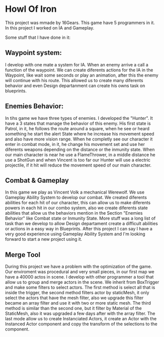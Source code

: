 # Howl Of Iron

This project was mmade by 16Gears. This game have 5 programmers in it. In this project I worked on IA and Gameplay. 

Some stuff that I have done in it: 

## Waypoint system:

I develop with one mate a system for IA. When an enemy arrive a call a function of the waypoint. We can create diferents actions for the IA in the Waypoint, like wait some seconds or play an animation, after this the enemy will continue with his route. This allowed us to create many diferents behavior and even Design departanment can create his owns task on blueprints.
</br>

## Enemies Behavior:

In tihs game we have three types of enemies. I developed the "Hunter". It have a 3 states that manage the behavior of this enemy. His first state is Patrol, in it, he follows the route around a square, when he see or heard something he start the alert State where he increase his movement speed and also have more vision range. When he completly see our character it enter in combat mode, in it, he change his movement set and use her diferents weapons depending on the distance or the inmunity state.
When our main character is near he use a FlameThrower, in a middle distance he use a ShotGun and when Vincent is too far our Hunter will use a electric projectile, if it hit will reduce the movement speed of our main character.


## Combat & Gameplay 

In this game we play as Vincent Volk a mechanical Werewolf. We use Gameplay Ability System to develop our combat. We created diferents abilities for each hit of our character, this can allow us to make diferents powers in each hit in our combo system, also we create diferents state abilities that allow us the behaviors mention in the Section "Enemies Behavior" like Combat state or Inmunity State. More stuff was a long list of task than we develop to allow Design departament create a difficult abilities or actions in a easy way in Blueprints.
After this project I can say I have a very good experience using Gameplay Ability System and I'm looking forward to start a new project using it.


## Merge Tool

During this project we have a problem with the optimization of the game. Our enviroment was procedural and very small pieces, in our first map we have a 40000 actos in scene. I develop with other programmer a tool that allow us to group and merge actors in the scene. We inherit from BoxTrigger and make some filters to select actors.
The first method is select all that is inside the trigger, the second method filters actor by staticMesh, it only select the actors that have the mesh filter, also we upgrade this filter became an array filter and use it with two or more static mesh. The third method is similar than the second one, but it filter by Material of the StaticMesh, also it was upgraded a few days after with the array filter. The last mode allow us to create Instanciated Actors, it create an Actor with the Instanced Actor component and copy the transform of the selections to the component.
